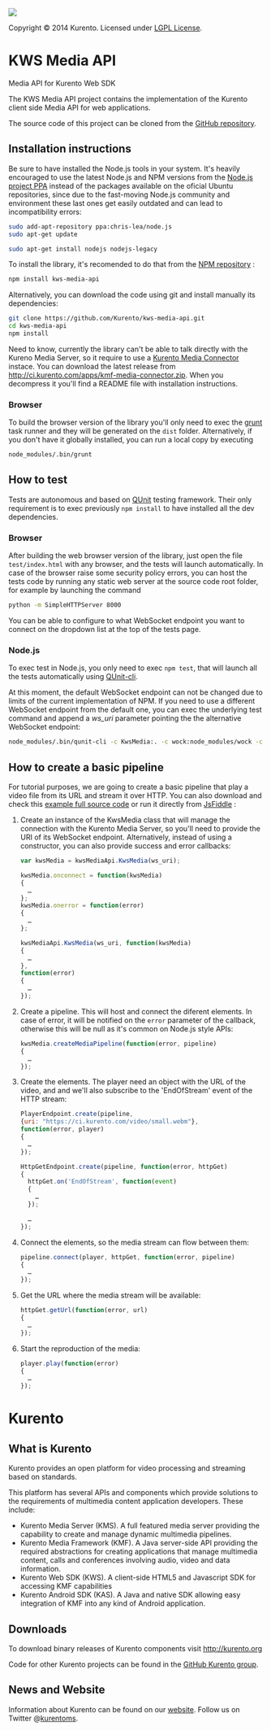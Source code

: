 [![][KurentoImage]][website]

Copyright © 2014 Kurento. Licensed under [LGPL License].

KWS Media API
=============
Media API for Kurento Web SDK

The KWS Media API project contains the implementation of the Kurento client
side Media API for web applications.

The source code of this project can be cloned from the [GitHub repository].

Installation instructions
-------------------------

Be sure to have installed the Node.js tools in your system. It's heavily
encouraged to use the latest Node.js and NPM versions from the
[Node.js project PPA] instead of the packages available on the oficial Ubuntu
repositories, since due to the fast-moving Node.js community and environment
these last ones get easily outdated and can lead to incompatibility errors:

```bash
sudo add-apt-repository ppa:chris-lea/node.js
sudo apt-get update

sudo apt-get install nodejs nodejs-legacy
```

To install the library, it's recomended to do that from the [NPM repository] :

```bash
npm install kws-media-api
```

Alternatively, you can download the code using git and install manually its
dependencies:

```bash
git clone https://github.com/Kurento/kws-media-api.git
cd kws-media-api
npm install
```

Need to know, currently the library can't be able to talk directly with the
Kureno Media Server, so it require to use a [Kurento Media Connector] instace.
You can download the latest release from http://ci.kurento.com/apps/kmf-media-connector.zip.
When you decompress it you'll find a README file with installation instructions.

### Browser

To build the browser version of the library you'll only need to exec the [grunt]
task runner and they will be generated on the ```dist``` folder. Alternatively,
if you don't have it globally installed, you can run a local copy by executing

```bash
node_modules/.bin/grunt
```


How to test
-----------
Tests are autonomous and based on [QUnit] testing framework. Their only
requirement is to exec previously ```npm install``` to have installed all the
dev dependencies.

### Browser

After building the web browser version of the library, just open the file
```test/index.html``` with any browser, and the tests will launch automatically.
In case of the browser raise some security policy errors, you can host the tests
code by running any static web server at the source code root folder, for
example by launching the command

```bash
python -m SimpleHTTPServer 8000
```

You can be able to configure to what WebSocket endpoint you want to connect on
the dropdown list at the top of the tests page.

### Node.js

To exec test in Node.js, you only need to exec ```npm test```, that will launch
all the tests automatically using [QUnit-cli].

At this moment, the default WebSocket endpoint can not be changed due to limits
of the current implementation of NPM. If you need to use a different WebSocket
endpoint from the default one, you can exec the underlying test command and
append a *ws_uri* parameter pointing the the alternative WebSocket endpoint:

```bash
node_modules/.bin/qunit-cli -c KwsMedia:. -c wock:node_modules/wock -c test/_common.js -c test/_proxy.js test/*.js --ws_uri=ws://localhost:8080
```


How to create a basic pipeline
------------------------------

For tutorial purposes, we are going to create a basic pipeline that play a video
file from its URL and stream it over HTTP. You can also download and check this
[example full source code] or run it directly from [JsFiddle] :

1. Create an instance of the KwsMedia class that will manage the connection with
   the Kurento Media Server, so you'll need to provide the URI of its WebSocket
   endpoint. Alternatively, instead of using a constructor, you can also provide
   success and error callbacks:

   ```Javascript
   var kwsMedia = kwsMediaApi.KwsMedia(ws_uri);
   
   kwsMedia.onconnect = function(kwsMedia)
   {
     …
   };
   kwsMedia.onerror = function(error)
   {
     …
   };
   ```

   ```Javascript
   kwsMediaApi.KwsMedia(ws_uri, function(kwsMedia)
   {
     …
   },
   function(error)
   {
     …
   });
   ```

2. Create a pipeline. This will host and connect the diferent elements. In case
   of error, it will be notified on the ```error``` parameter of the callback,
   otherwise this will be null as it's common on Node.js style APIs:

   ```Javascript
   kwsMedia.createMediaPipeline(function(error, pipeline)
   {
     …
   });
   ```

3. Create the elements. The player need an object with the URL of the video, and
   and we'll also subscribe to the 'EndOfStream' event of the HTTP stream:

   ```Javascript
   PlayerEndpoint.create(pipeline,
   {uri: "https://ci.kurento.com/video/small.webm"},
   function(error, player)
   {
     …
   });

   HttpGetEndpoint.create(pipeline, function(error, httpGet)
   {
     httpGet.on('EndOfStream', function(event)
     {
       …
     });

     …
   });
   ```

4. Connect the elements, so the media stream can flow between them:

   ```Javascript
   pipeline.connect(player, httpGet, function(error, pipeline)
   {
     …
   });
   ```

5. Get the URL where the media stream will be available:

   ```Javascript
   httpGet.getUrl(function(error, url)
   {
     …
   });
   ```

6. Start the reproduction of the media:

   ```Javascript
   player.play(function(error)
   {
     …
   });
   ```


Kurento
=======

What is Kurento
---------------
Kurento provides an open platform for video processing and streaming based on
standards.

This platform has several APIs and components which provide solutions to the
requirements of multimedia content application developers. These include:

* Kurento Media Server (KMS). A full featured media server providing the
capability to create and manage dynamic multimedia pipelines.
* Kurento Media Framework (KMF). A Java server-side API providing the required
abstractions for creating applications that manage multimedia content, calls
and conferences involving audio, video and data information.
* Kurento Web SDK (KWS). A client-side HTML5 and Javascript SDK for accessing
KMF capabilities
* Kurento Android SDK (KAS). A Java and native SDK allowing easy integration of
KMF into any kind of Android application.

Downloads
---------
To download binary releases of Kurento components visit http://kurento.org

Code for other Kurento projects can be found in the [GitHub Kurento group].

News and Website
----------------
Information about Kurento can be found on our [website].
Follow us on Twitter @[kurentoms].

[example full source code]: https://github.com/Kurento/kws-media-api/tree/develop/example/PlayerEndpoint-HttpGetEndpoint
[GitHub Kurento group]: https://github.com/kurento
[GitHub repository]: https://github.com/kurento/kws-media-api
[grunt]: http://gruntjs.com/
[JsFiddle]: http://jsfiddle.net/gh/get/library/pure/kurento/kws-media-api/contents/example/PlayerEndpoint-HttpGetEndpoint
[Kurento Media Connector]: https://github.com/Kurento/kmf-media-connector
[KurentoImage]: https://0.gravatar.com/avatar/b8fffabbe3831731cb4c4c9667bfa439?s=120
[kurentoms]: http://twitter.com/kurentoms
[LGPL License]: http://www.gnu.org/licenses/lgpl-2.1.html
[Node.js project PPA]: https://github.com/joyent/node/wiki/Installing-Node.js-via-package-manager#ubuntu-mint-elementary-os
[NPM repository]: https://www.npmjs.org/package/kws-media-api
[QUnit]: http://qunitjs.com
[QUnit-cli]: https://github.com/devongovett/qunit-cli
[website]: http://kurento.org

